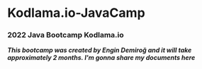 # Kodlama.io-JavaCamp
### 2022 Java Bootcamp Kodlama.io ###
 
***This bootcamp was created by Engin Demiroğ and it will take approximately 2 months. I'm gonna share my documents here***
